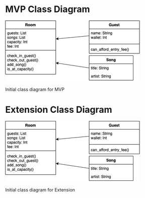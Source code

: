 # MVP Class Diagram
![Class Diagram](img/class_diagram_v1.png)

Initial class diagram for MVP

# Extension Class Diagram
![Class Diagram Extension](img/class_diagram_v2.png)

Initial class diagram for Extension
